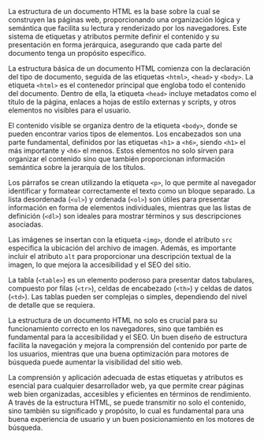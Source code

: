 La estructura de un documento HTML es la base sobre la cual se construyen las páginas web, proporcionando una organización lógica y semántica que facilita su lectura y renderizado por los navegadores. Este sistema de etiquetas y atributos permite definir el contenido y su presentación en forma jerárquica, asegurando que cada parte del documento tenga un propósito específico.

La estructura básica de un documento HTML comienza con la declaración del tipo de documento, seguida de las etiquetas `<html>`, `<head>` y `<body>`. La etiqueta `<html>` es el contenedor principal que engloba todo el contenido del documento. Dentro de ella, la etiqueta `<head>` incluye metadatos como el título de la página, enlaces a hojas de estilo externas y scripts, y otros elementos no visibles para el usuario.

El contenido visible se organiza dentro de la etiqueta `<body>`, donde se pueden encontrar varios tipos de elementos. Los encabezados son una parte fundamental, definidos por las etiquetas `<h1>` a `<h6>`, siendo `<h1>` el más importante y `<h6>` el menos. Estos elementos no solo sirven para organizar el contenido sino que también proporcionan información semántica sobre la jerarquía de los títulos.

Los párrafos se crean utilizando la etiqueta `<p>`, lo que permite al navegador identificar y formatear correctamente el texto como un bloque separado. La lista desordenada (`<ul>`) y ordenada (`<ol>`) son útiles para presentar información en forma de elementos individuales, mientras que las listas de definición (`<dl>`) son ideales para mostrar términos y sus descripciones asociadas.

Las imágenes se insertan con la etiqueta `<img>`, donde el atributo `src` especifica la ubicación del archivo de imagen. Además, es importante incluir el atributo `alt` para proporcionar una descripción textual de la imagen, lo que mejora la accesibilidad y el SEO del sitio.

La tabla (`<table>`) es un elemento poderoso para presentar datos tabulares, compuesto por filas (`<tr>`), celdas de encabezado (`<th>`) y celdas de datos (`<td>`). Las tablas pueden ser complejas o simples, dependiendo del nivel de detalle que se requiera.

La estructura de un documento HTML no solo es crucial para su funcionamiento correcto en los navegadores, sino que también es fundamental para la accesibilidad y el SEO. Un buen diseño de estructura facilita la navegación y mejora la comprensión del contenido por parte de los usuarios, mientras que una buena optimización para motores de búsqueda puede aumentar la visibilidad del sitio web.

La comprensión y aplicación adecuada de estas etiquetas y atributos es esencial para cualquier desarrollador web, ya que permite crear páginas web bien organizadas, accesibles y eficientes en términos de rendimiento. A través de la estructura HTML, se puede transmitir no solo el contenido, sino también su significado y propósito, lo cual es fundamental para una buena experiencia de usuario y un buen posicionamiento en los motores de búsqueda.
